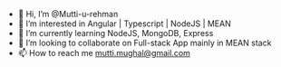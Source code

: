 - 👋 Hi, I’m @Mutti-u-rehman
- 👀 I’m interested in Angular | Typescript | NodeJS | MEAN
- 🌱 I’m currently learning NodeJS, MongoDB, Express
- 💞️ I’m looking to collaborate on Full-stack App mainly in MEAN stack
- 📫 How to reach me mutti.mughal@gmail.com

<!---
Mutti-u-rehman/Mutti-u-rehman is a ✨ special ✨ repository because its `README.md` (this file) appears on your GitHub profile.
You can click the Preview link to take a look at your changes.
--->
